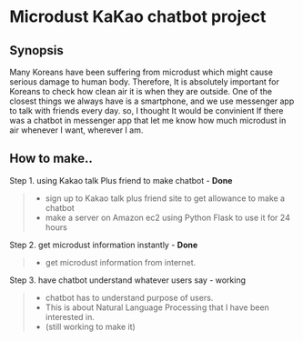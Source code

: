 ﻿# Microdust KaKao chatbot project

## Synopsis
Many Koreans have been suffering from microdust which might cause serious damage to human body.  Therefore, It is absolutely important for Koreans to check how clean air it is when they are outside. One of the closest things we always have is a smartphone, and we use messenger app to talk with friends every day. so, I thought It would be convinient If there was a chatbot in messenger app that let me know how much microdust in air whenever I want, wherever I am. 

## How to make..
Step 1. using Kakao talk Plus friend to make chatbot - **Done** 
> - sign up to Kakao talk plus friend site to get allowance to make a chatbot 
> - make a server on Amazon ec2 using Python Flask to use it for 24 hours

Step 2. get microdust information instantly - **Done**
> - get microdust information from internet.

Step 3. have chatbot understand whatever users say - working
> - chatbot has to understand purpose of users.
> - This is about Natural Language Processing that I have been interested in.
> - (still working to make it) 


